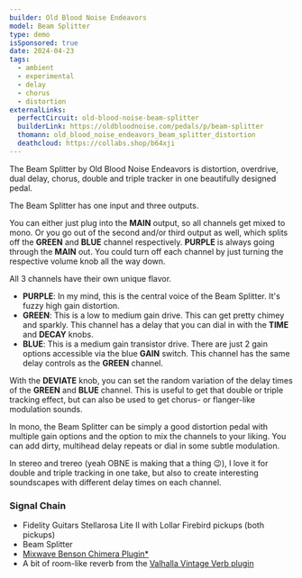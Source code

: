 ```yaml
---
builder: Old Blood Noise Endeavors
model: Beam Splitter
type: demo
isSponsored: true
date: 2024-04-23
tags:
  - ambient
  - experimental
  - delay
  - chorus
  - distortion
externalLinks:
  perfectCircuit: old-blood-noise-beam-splitter
  builderLink: https://oldbloodnoise.com/pedals/p/beam-splitter
  thomann: old_blood_noise_endeavors_beam_splitter_distortion
  deathcloud: https://collabs.shop/b64xji
---
```


The Beam Splitter by Old Blood Noise Endeavors is distortion, overdrive, dual delay, chorus, double and triple tracker in one beautifully designed pedal.

The Beam Splitter has one input and three outputs.

You can either just plug into the **MAIN** output, so all channels get mixed to mono. Or you go out of the second and/or third output as well, which splits off the **GREEN** and **BLUE** channel respectively. **PURPLE** is always going through the **MAIN** out. You could turn off each channel by just turning the respective volume knob all the way down.

All 3 channels have their own unique flavor.

- **PURPLE**: In my mind, this is the central voice of the Beam Splitter. It's fuzzy high gain distortion.
- **GREEN**: This is a low to medium gain drive. This can get pretty chimey and sparkly. This channel has a delay that you can dial in with the **TIME** and **DECAY** knobs.
- **BLUE**: This is a medium gain transistor drive. There are just 2 gain options accessible via the blue **GAIN** switch. This channel has the same delay controls as the **GREEN** channel.

With the **DEVIATE** knob, you can set the random variation of the delay times of the **GREEN** and **BLUE** channel. This is useful to get that double or triple tracking effect, but can also be used to get chorus- or flanger-like modulation sounds.

In mono, the Beam Splitter can be simply a good distortion pedal with multiple gain options and the option to mix the channels to your liking. You can add dirty, multihead delay repeats or dial in some subtle modulation.

In stereo and trereo (yeah OBNE is making that a thing 😉), I love it for double and triple tracking in one take, but also to create interesting soundscapes with different delay times on each channel.

### Signal Chain

- Fidelity Guitars Stellarosa Lite II with Lollar Firebird pickups (both pickups)
- Beam Splitter
- [Mixwave Benson Chimera Plugin\*](https://sweetwater.sjv.io/B0N2PL)
- A bit of room-like reverb from the [Valhalla Vintage Verb plugin](https://valhalladsp.com/shop/reverb/valhalla-vintage-verb/)
